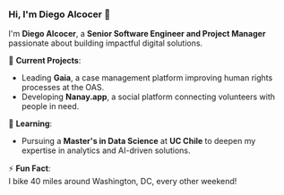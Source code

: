 ### Hi, I'm Diego Alcocer 👋

<!--
**diegoalcocer/diegoalcocer** is a ✨ _special_ ✨ repository because its `README.md` (this file) appears on your GitHub profile.

Here are some ideas to get you started:

- 🔭 I’m currently working on ...
- 🌱 I’m currently learning ...
- 👯 I’m looking to collaborate on ...
- 🤔 I’m looking for help with ...
- 💬 Ask me about ...
- 📫 How to reach me: ...
- 😄 Pronouns: ...
- ⚡ Fun fact: ...
-->

I'm **Diego Alcocer**, a **Senior Software Engineer and Project Manager** passionate about building impactful digital solutions.  

🔭 **Current Projects**:  
- Leading **Gaia**, a case management platform improving human rights processes at the OAS.  
- Developing **Nanay.app**, a social platform connecting volunteers with people in need.  

🌱 **Learning**:  
- Pursuing a **Master's in Data Science** at **UC Chile** to deepen my expertise in analytics and AI-driven solutions.  

⚡ **Fun Fact**:  
I bike 40 miles around Washington, DC, every other weekend!  
